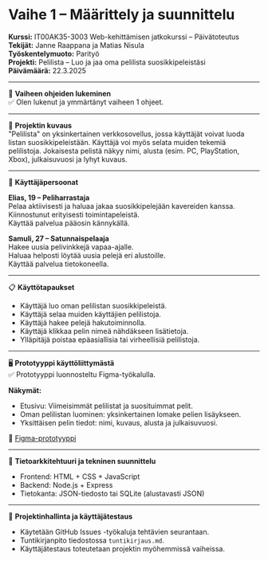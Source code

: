 # Vaihe 1 – Määrittely ja suunnittelu

**Kurssi:** IT00AK35-3003 Web-kehittämisen jatkokurssi – Päivätoteutus  
**Tekijät:** Janne Raappana ja Matias Nisula  
**Työskentelymuoto:** Parityö  
**Projekti:** Pelilista – Luo ja jaa oma pelilista suosikkipeleistäsi  
**Päivämäärä:** 22.3.2025

---

🔖 **Vaiheen ohjeiden lukeminen**  
✅ Olen lukenut ja ymmärtänyt vaiheen 1 ohjeet.

---

🎯 **Projektin kuvaus**  
"Pelilista" on yksinkertainen verkkosovellus, jossa käyttäjät voivat luoda listan suosikkipeleistään. Käyttäjä voi myös selata muiden tekemiä pelilistoja. Jokaisesta pelistä näkyy nimi, alusta (esim. PC, PlayStation, Xbox), julkaisuvuosi ja lyhyt kuvaus.

---

👤 **Käyttäjäpersoonat**

**Elias, 19 – Peliharrastaja**  
Pelaa aktiivisesti ja haluaa jakaa suosikkipelejään kavereiden kanssa.  
Kiinnostunut erityisesti toimintapeleistä.  
Käyttää palvelua pääosin kännykällä.

**Samuli, 27 – Satunnaispelaaja**  
Hakee uusia pelivinkkejä vapaa-ajalle.  
Haluaa helposti löytää uusia pelejä eri alustoille.  
Käyttää palvelua tietokoneella.

---

📋 **Käyttötapaukset**

- Käyttäjä luo oman pelilistan suosikkipeleistä.  
- Käyttäjä selaa muiden käyttäjien pelilistoja.  
- Käyttäjä hakee pelejä hakutoiminnolla.  
- Käyttäjä klikkaa pelin nimeä nähdäkseen lisätietoja.  
- Ylläpitäjä poistaa epäasiallisia tai virheellisiä pelilistoja.

---

🖥️ **Prototyyppi käyttöliittymästä**  
✅ Prototyyppi luonnosteltu Figma-työkalulla.

**Näkymät:**
- Etusivu: Viimeisimmät pelilistat ja suosituimmat pelit.
- Oman pelilistan luominen: yksinkertainen lomake pelien lisäykseen.
- Yksittäisen pelin tiedot: nimi, kuvaus, alusta ja julkaisuvuosi.

📎 [Figma-prototyyppi](https://www.figma.com/proto/cMviuo5FL7ZCzE4kE1b0lL/Untitled?node-id=1-2&p=f&t=nR0V6GmBmnfLKjNv-1&scaling=min-zoom&content-scaling=fixed&page-id=0%3A1&starting-point-node-id=1%3A2)

---

💾 **Tietoarkkitehtuuri ja tekninen suunnittelu**

- Frontend: HTML + CSS + JavaScript  
- Backend: Node.js + Express  
- Tietokanta: JSON-tiedosto tai SQLite (alustavasti JSON)

---

📅 **Projektinhallinta ja käyttäjätestaus**

- Käytetään GitHub Issues -työkaluja tehtävien seurantaan.  
- Tuntikirjanpito tiedostossa `tuntikirjaus.md`.  
- Käyttäjätestaus toteutetaan projektin myöhemmissä vaiheissa.
